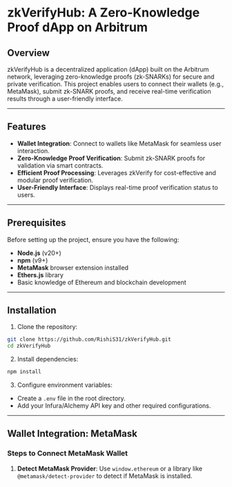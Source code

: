 # zkVerifyHub: A Zero-Knowledge Proof dApp on Arbitrum

## Overview

zkVerifyHub is a decentralized application (dApp) built on the Arbitrum network, leveraging zero-knowledge proofs (zk-SNARKs) for secure and private verification. This project enables users to connect their wallets (e.g., MetaMask), submit zk-SNARK proofs, and receive real-time verification results through a user-friendly interface.

---

## Features

- **Wallet Integration**: Connect to wallets like MetaMask for seamless user interaction.
- **Zero-Knowledge Proof Verification**: Submit zk-SNARK proofs for validation via smart contracts.
- **Efficient Proof Processing**: Leverages zkVerify for cost-effective and modular proof verification.
- **User-Friendly Interface**: Displays real-time proof verification status to users.

---

## Prerequisites

Before setting up the project, ensure you have the following:

- **Node.js** (v20+)
- **npm** (v9+)
- **MetaMask** browser extension installed
- **Ethers.js** library
- Basic knowledge of Ethereum and blockchain development

---

## Installation

1. Clone the repository:
```sh
git clone https://github.com/RishiS31/zkVerifyHub.git
cd zkVerifyHub
```
2. Install dependencies:
```sh
npm install
```

3. Configure environment variables:
- Create a `.env` file in the root directory.
- Add your Infura/Alchemy API key and other required configurations.

---

## Wallet Integration: MetaMask

### Steps to Connect MetaMask Wallet

1. **Detect MetaMask Provider**:
Use `window.ethereum` or a library like `@metamask/detect-provider` to detect if MetaMask is installed.



